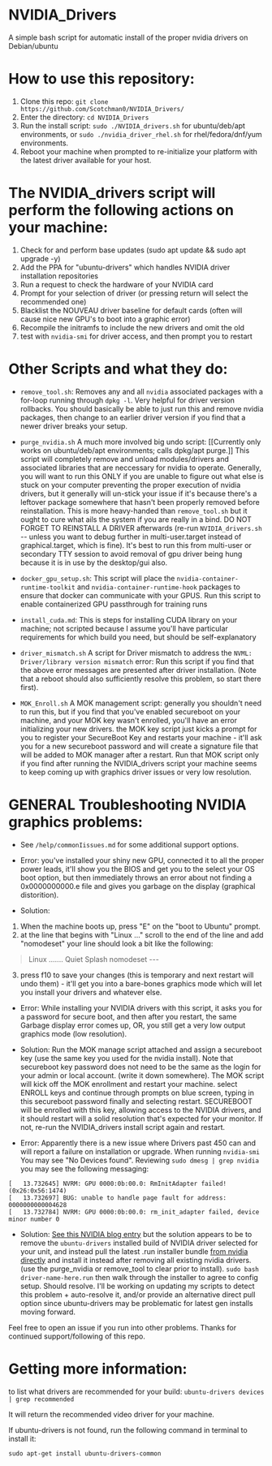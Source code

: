 # NVIDIA_Drivers
A simple bash script for automatic install of the proper nvidia drivers on Debian/ubuntu

# How to use this repository:
1. Clone this repo: `git clone https://github.com/Scotchman0/NVIDIA_Drivers/`
2. Enter the directory: `cd NVIDIA_Drivers`
3. Run the install script: `sudo ./NVIDIA_drivers.sh` for ubuntu/deb/apt environments, or `sudo ./nvidia_driver_rhel.sh` for rhel/fedora/dnf/yum environments.
4. Reboot your machine when prompted to re-initialize your platform with the latest driver available for your host.


# The NVIDIA_drivers script will perform the following actions on your machine:
1. Check for and perform base updates (sudo apt update && sudo apt upgrade -y)
2. Add the PPA for "ubuntu-drivers" which handles NVIDIA driver installation repositories
3. Run a request to check the hardware of your NVIDIA card
4. Prompt for your selection of driver (or pressing return will select the recommended one)
5. Blacklist the NOUVEAU driver baseline for default cards (often will cause nice new GPU's to boot into a graphic error)
6. Recompile the initramfs to include the new drivers and omit the old
7. test with `nvidia-smi` for driver access, and then prompt you to restart


# Other Scripts and what they do:

- `remove_tool.sh`: Removes any and all `nvidia` associated packages with a for-loop running through `dpkg -l`. Very helpful for driver version rollbacks. You should basically be able to just run this and remove nvidia packages, then change to an earlier driver version if you find that a newer driver breaks your setup.

- `purge_nvidia.sh` A much more involved big undo script: 
[[Currently only works on ubuntu/deb/apt environments; calls dpkg/apt purge.]]
This script will completely remove and unload modules/drivers and associated libraries that are neccessary for nvidia to operate. Generally, you will want to run this ONLY if you are unable to figure out what else is stuck on your computer preventing the proper execution of nvidia drivers, but it generally will un-stick your issue if it's because there's a leftover package somewhere that hasn't been properly removed before reinstallation. This is more heavy-handed than `remove_tool.sh` but it ought to cure what ails the system if you are really in a bind. DO NOT FORGET TO REINSTALL A DRIVER afterwards (re-run `NVIDIA_drivers.sh` -- unless you want to debug further in multi-user.target instead of graphical.target, which is fine). It's best to run this from multi-user or secondary TTY session to avoid removal of gpu driver being hung because it is in use by the desktop/gui also.

- `docker_gpu_setup.sh`: This script will place the `nvidia-container-runtime-toolkit` and `nvidia-container-runtime-hook` packages to ensure that docker can communicate with your GPUS. Run this script to enable containerized GPU passthrough for training runs

- `install_cuda.md`: This is steps for installing CUDA library on your machine; not scripted because I assume you'll have particular requirements for which build you need, but should be self-explanatory

- `driver_mismatch.sh` A script for Driver mismatch to address the `NVML: Driver/library version mismatch` error:
Run this script if you find that the above error messages are presented after driver installation. (Note that a reboot should also sufficiently resolve this problem, so start there first).

- `MOK_Enroll.sh` A MOK management script: 
generally you shouldn't need to run this, but if you find that you've enabled secureboot on your machine, and your MOK key wasn't enrolled, you'll have an error initializing your new drivers. the MOK key script just kicks a prompt for you to register your SecureBoot Key and restarts your machine - it'll ask you for a new secureboot password and will create a signature file that will be added to MOK manager after a restart. Run that MOK script only if you find after running the NVIDIA_drivers script your machine seems to keep coming up with graphics driver issues or very low resolution.



# GENERAL Troubleshooting NVIDIA graphics problems:
- See `/help/commonIissues.md` for some additional support options. 

- Error: you've installed your shiny new GPU, connected it to all the proper power leads, it'll show you the BIOS and get you to the select your OS boot option, but then immediately throws an error about not finding a 0x0000000000.e file and gives you garbage on the display (graphical distorition).

- Solution:
1. When the machine boots up, press "E" on the "boot to Ubuntu" prompt. 
2. at the line that begins with "Linux ..." scroll to the end of the line and add "nomodeset"
your line should look a bit like the following: 
> Linux ....... Quiet Splash nomodeset ---
3. press f10 to save your changes (this is temporary and next restart will undo them) - it'll get you into a bare-bones graphics mode which will let you install your drivers and whatever else. 


- Error:
While installing your NVIDIA drivers with this script, it asks you for a password for secure boot, and then after you restart, the same Garbage display error comes up, OR, you still get a very low output graphics mode (low resolution).

- Solution:
Run the MOK manage script attached and assign a secureboot key (use the same key you used for the nvidia install). Note that secureboot key password does not need to be the same as the login for your admin or local account. (write it down somewhere). 
The MOK script will kick off the MOK enrollment and restart your machine. select ENROLL keys and continue through prompts on blue screen, typing in this secureboot password finally and selecting restart. SECUREBOOT will be enrolled with this key, allowing access to the NVIDIA drivers, and it should restart will a solid resolution that's expected for your monitor. If not, re-run the NVIDIA_drivers install script again and restart. 

- Error: Apparently there is a new issue where Drivers past 450 can and will report a failure on installation or upgrade. When running `nvidia-smi` You may see "No Devices found". Reviewing `sudo dmesg | grep nvidia` you may see the following messaging:

~~~
[   13.732645] NVRM: GPU 0000:0b:00.0: RmInitAdapter failed! (0x26:0x56:1474)
[   13.732697] BUG: unable to handle page fault for address: 0000000000004628
[   13.732784] NVRM: GPU 0000:0b:00.0: rm_init_adapter failed, device minor number 0
~~~

- Solution: [See this NVIDIA blog entry](https://forums.developer.nvidia.com/t/solved-rminitadapter-failed-to-load-530-41-03-or-any-nvidia-modules-other-than-450-236-01-linux-via-esxi-7-0u3-passthrough-pci-gtx-1650/253239) but the solution appears to be to remove the `ubuntu-drivers` installed build of NVIDIA driver selected for your unit, and instead pull the latest .run installer bundle [from nvidia directly](https://www.nvidia.com/download/index.aspx?lang=en-us) and install it instead after removing all existing nvidia drivers. (use the purge_nvidia or remove_tool to clear prior to install). `sudo bash driver-name-here.run` then walk through the installer to agree to config setup. Should resolve. I'll be working on updating my scripts to detect this problem + auto-resolve it, and/or provide an alternative direct pull option since ubuntu-drivers may be problematic for latest gen installs moving forward.

Feel free to open an issue if you run into other problems. Thanks for continued support/following of this repo.

# Getting more information:
to list what drivers are recommended for your build:
`ubuntu-drivers devices | grep recommended`

It will return the recommended video driver for your machine.

If ubuntu-drivers is not found, run the following command in terminal to install it:

`sudo apt-get install ubuntu-drivers-common`
